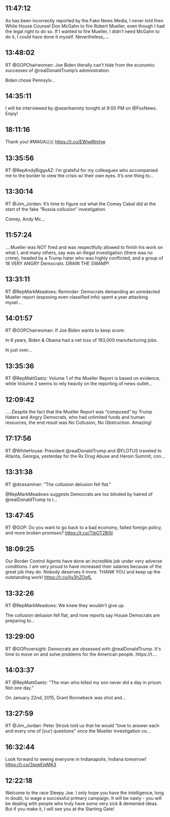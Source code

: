 ## 11:47:12
As has been incorrectly reported by the Fake News Media, I never told then White House Counsel Don McGahn to fire Robert Mueller, even though I had the legal right to do so. If I wanted to fire Mueller, I didn’t need McGahn to do it, I could have done it myself. Nevertheless,....
## 13:48:02
RT @GOPChairwoman: Joe Biden literally can’t hide from the economic successes of @realDonaldTrump’s administration. 
 
Biden chose Pennsylv…
## 14:35:11
I will be interviewed by @seanhannity tonight at 9:00 PM on @FoxNews. Enjoy!
## 18:11:16
Thank you! #MAGA🇺🇸 https://t.co/EWjwRlmIve
## 13:35:56
RT @RepAndyBiggsAZ: I’m grateful for my colleagues who accompanied me to the border to view the crisis w/ their own eyes. It’s one thing to…
## 13:30:14
RT @Jim_Jordan: It’s time to figure out what the Comey Cabal did at the start of the fake “Russia collusion” investigation.

Comey, Andy Mc…
## 11:57:24
....Mueller was NOT fired and was respectfully allowed to finish his work on what I, and many others, say was an illegal investigation (there was no crime), headed by a Trump hater who was highly conflicted, and a group of 18 VERY ANGRY Democrats. DRAIN THE SWAMP!
## 13:31:11
RT @RepMarkMeadows: Reminder: Democrats demanding an unredacted Mueller report (exposing even classified info) spent a year attacking mysel…
## 14:01:57
RT @GOPChairwoman: If Joe Biden wants to keep score:

In 8 years, Biden &amp; Obama had a net loss of 193,000 manufacturing jobs.

In just over…
## 13:35:36
RT @RepMattGaetz: Volume 1 of the Mueller Report is based on evidence, while Volume 2 seems to rely heavily on the reporting of news outlet…
## 12:09:42
.....Despite the fact that the Mueller Report was “composed” by Trump Haters and Angry Democrats, who had unlimited funds and human resources, the end result was No Collusion, No Obstruction. Amazing!
## 17:17:56
RT @WhiteHouse: President @realDonaldTrump and @FLOTUS traveled to Atlanta, Georgia, yesterday for the Rx Drug Abuse and Heroin Summit, con…
## 13:31:38
RT @dcexaminer: "The collusion delusion fell flat." 

@RepMarkMeadows suggests Democrats are too blinded by hatred of @realDonaldTrump to l…
## 13:47:45
RT @GOP: Do you want to go back to a bad economy, failed foreign policy, and more broken promises? https://t.co/TibOT2Bi5l
## 18:09:25
Our Border Control Agents have done an incredible job under very adverse conditions. I am very proud to have increased their salaries because of the great job they do. Nobody deserves it more. THANK YOU and keep up the outstanding work! https://t.co/ljy3hZOgfL
## 13:32:26
RT @RepMarkMeadows: We knew they wouldn’t give up.

The collusion delusion fell flat, and now reports say House Democrats are preparing to…
## 13:29:00
RT @GOPoversight: Democrats are obsessed with @realDonaldTrump. It's time to move on and solve problems for the American people. https://t.…
## 14:03:37
RT @RepMattGaetz: "The man who killed my son never did a day in prison. Not one day."

On January 22nd, 2015, Grant Ronnebeck was shot and…
## 13:27:59
RT @Jim_Jordan: Peter Strzok told us that he would “love to answer each and every one of [our] questions" once the Mueller investigation co…
## 16:32:44
Look forward to seeing everyone in Indianapolis, Indiana tomorrow! https://t.co/3soeEjsMA3
## 12:22:18
Welcome to the race Sleepy Joe. I only hope you have the intelligence, long in doubt, to wage a successful primary campaign. It will be nasty - you will be dealing with people who truly have some very sick &amp; demented ideas. But if you make it, I will see you at the Starting Gate!
